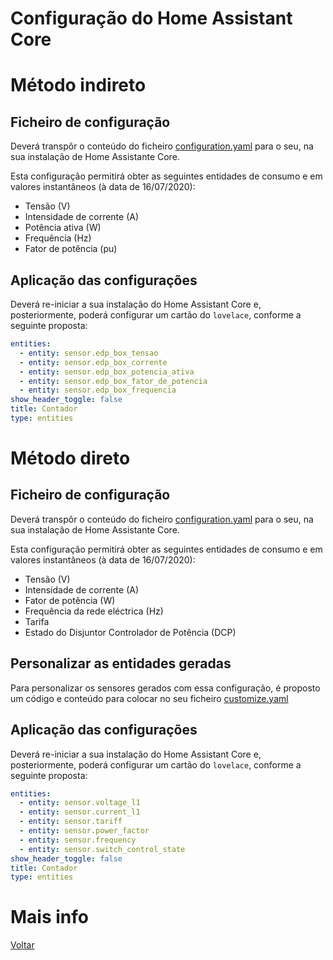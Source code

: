 # Configuração do Home Assistant Core

# Método indireto

## Ficheiro de configuração

Deverá transpôr o conteúdo do ficheiro [configuration.yaml](./configuration-indireto.yaml) para o seu, na sua instalação de Home Assistante Core.

Esta configuração permitirá obter as seguintes entidades de consumo e em valores instantâneos (à data de 16/07/2020):

* Tensão (V)
* Intensidade de corrente (A)
* Potência ativa (W)
* Frequência (Hz)
* Fator de potência (pu)

## Aplicação das configurações

Deverá re-iniciar a sua instalação do Home Assistant Core e, posteriormente, poderá configurar um cartão do `lovelace`, conforme a seguinte proposta:

```yaml
entities:
  - entity: sensor.edp_box_tensao
  - entity: sensor.edp_box_corrente
  - entity: sensor.edp_box_potencia_ativa
  - entity: sensor.edp_box_fator_de_potencia
  - entity: sensor.edp_box_frequencia
show_header_toggle: false
title: Contador
type: entities
```

# Método direto

## Ficheiro de configuração

Deverá transpôr o conteúdo do ficheiro [configuration.yaml](./configuration-direto.yaml) para o seu, na sua instalação de Home Assistante Core.

Esta configuração permitirá obter as seguintes entidades de consumo e em valores instantâneos (à data de 16/07/2020):

* Tensão (V)
* Intensidade de corrente (A)
* Fator de potência (W)
* Frequência da rede eléctrica (Hz)
* Tarifa
* Estado do Disjuntor Controlador de Potência (DCP)

## Personalizar as entidades geradas

Para personalizar os sensores gerados com essa configuração, é proposto um código e conteúdo para colocar no seu ficheiro [customize.yaml](./customize.yaml)

## Aplicação das configurações

Deverá re-iniciar a sua instalação do Home Assistant Core e, posteriormente, poderá configurar um cartão do `lovelace`, conforme a seguinte proposta:

```yaml
entities:
  - entity: sensor.voltage_l1
  - entity: sensor.current_l1
  - entity: sensor.tariff
  - entity: sensor.power_factor
  - entity: sensor.frequency
  - entity: sensor.switch_control_state
show_header_toggle: false
title: Contador
type: entities
```

# Mais info

[Voltar](../README.md)
